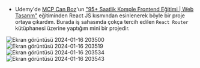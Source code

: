 - Udemy'de [MCP Can Boz](https://www.canboz.com/)'un ["95+ Saatlik Komple Frontend Eğitimi | Web Tasarım"](https://www.udemy.com/course/komple-frontend-egitimi/) eğitiminden React JS kısmından esinlenerek böyle bir proje ortaya çıkardım. Burada iş sahasında çokça tercih edilen ```React Router``` kütüphanesi üzerine yaptığım mini bir projedir.

![Ekran görüntüsü 2024-01-16 203500](https://github.com/zehraseren/BurgerProject/assets/94180168/905a92e2-d8b7-4cdd-838a-9a47f007b7dc)
![Ekran görüntüsü 2024-01-16 203519](https://github.com/zehraseren/BurgerProject/assets/94180168/bc24d70a-86c0-44a9-b5c7-7d47668d2c0b)
![Ekran görüntüsü 2024-01-16 203534](https://github.com/zehraseren/BurgerProject/assets/94180168/16fa45bc-2e20-4ce4-963e-ff041623e4dd)
![Ekran görüntüsü 2024-01-16 203543](https://github.com/zehraseren/BurgerProject/assets/94180168/35080335-8bf9-443e-997c-81f47fb4ec0a)
